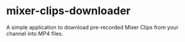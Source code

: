 # mixer-clips-downloader
A simple application to download pre-recorded Mixer Clips from your channel into MP4 files.
